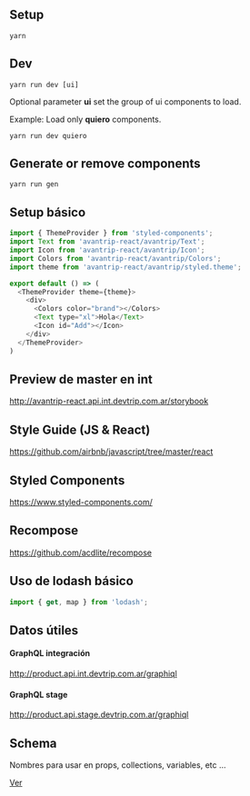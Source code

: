 ## Setup
`yarn`

## Dev
`yarn run dev [ui]`

Optional parameter **ui** set the group of ui components to load.

Example: Load only **quiero** components.

`yarn run dev quiero`

## Generate or remove components
`yarn run gen`

## Setup básico

```javascript
import { ThemeProvider } from 'styled-components';
import Text from 'avantrip-react/avantrip/Text';
import Icon from 'avantrip-react/avantrip/Icon';
import Colors from 'avantrip-react/avantrip/Colors';
import theme from 'avantrip-react/avantrip/styled.theme';

export default () => (
  <ThemeProvider theme={theme}>
    <div>
      <Colors color="brand"></Colors>
      <Text type="xl">Hola</Text>
      <Icon id="Add"></Icon>
    </div>
  </ThemeProvider>
)
```

## Preview de master en int
http://avantrip-react.api.int.devtrip.com.ar/storybook

## Style Guide (JS & React)
https://github.com/airbnb/javascript/tree/master/react

## Styled Components
https://www.styled-components.com/

## Recompose
https://github.com/acdlite/recompose


## Uso de lodash básico
```javascript
import { get, map } from 'lodash';
```

## Datos útiles

#### GraphQL integración
http://product.api.int.devtrip.com.ar/graphiql

#### GraphQL stage
http://product.api.stage.devtrip.com.ar/graphiql


## Schema
Nombres para usar en props, collections, variables, etc ...

[Ver](/SCHEMA.md)
